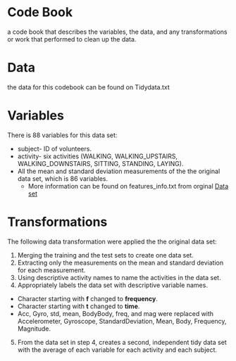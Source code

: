 # Code Book
a code book that describes the variables, the data, and any transformations or work that performed to clean up the data.

# Data
the data for this codebook can be found on Tidydata.txt

# Variables
There is 88 variables for this data set:

* subject- ID of volunteers.
* activity- six activities (WALKING, WALKING_UPSTAIRS, WALKING_DOWNSTAIRS, SITTING, STANDING, LAYING).
* All the mean and standard deviation measurements of the the original data set, which is 86 variables.
  * More information can be found on features_info.txt from orginal [Data set](http://archive.ics.uci.edu/ml/datasets/Human+Activity+Recognition+Using+Smartphones)

# Transformations
The following data transformation were applied the the original data set:

1. Merging the training and the test sets to create one data set.
2. Extracting only the measurements on the mean and standard deviation for each measurement.
3. Using descriptive activity names to name the activities in the data set.
4. Appropriately labels the data set with descriptive variable names.
  * Character starting with **f** changed to **frequency**.
  * Character starting with **t** changed to **time**.
  * Acc, Gyro, std, mean, BodyBody, freq, and  mag were replaced with Accelerometer, Gyroscope, StandardDeviation, Mean, Body, Frequency, Magnitude.
5. From the data set in step 4, creates a second, independent tidy data set with the average of each variable for each activity and each subject.
